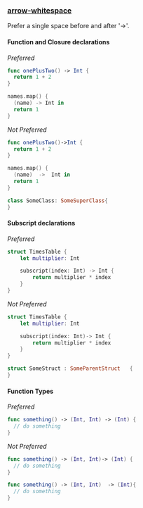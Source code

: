 ### [arrow-whitespace](https://github.com/sleekbyte/tailor/issues/89)

Prefer a single space before and after '->'.

#### Function and Closure declarations

*Preferred*

```swift
func onePlusTwo() -> Int {
  return 1 + 2
}

names.map() {
  (name) -> Int in
  return 1
}
```

*Not Preferred*

```swift
func onePlusTwo()->Int {
  return 1 + 2
}

names.map() {
  (name)  ->  Int in
  return 1
}

class SomeClass: SomeSuperClass{
}
```

#### Subscript declarations
*Preferred*

```swift
struct TimesTable {
    let multiplier: Int

    subscript(index: Int) -> Int {
        return multiplier * index
    }
}
```

*Not Preferred*

```swift
struct TimesTable {
    let multiplier: Int

    subscript(index: Int)-> Int {
        return multiplier * index
    }
}

struct SomeStruct : SomeParentStruct   {
}
```

#### Function Types

*Preferred*

```swift
func something() -> (Int, Int) -> (Int) {
  // do something
}
```

*Not Preferred*

```swift
func something() -> (Int, Int)-> (Int) {
  // do something
}

func something() -> (Int, Int)  -> (Int){
  // do something
}
```
